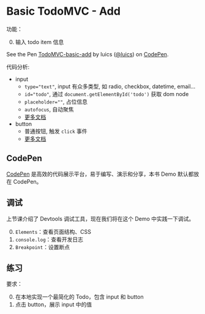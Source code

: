 # Basic TodoMVC - Add

功能：

0. 输入 todo item 信息

<p data-height="266" data-theme-id="0" data-slug-hash="wGRoXz" data-default-tab="js,result" data-user="luics" data-embed-version="2" class="codepen">See the Pen <a href="http://codepen.io/luics/pen/wGRoXz/">TodoMVC-basic-add</a> by luics (<a href="http://codepen.io/luics">@luics</a>) on <a href="http://codepen.io">CodePen</a>.</p>
<script async src="//assets.codepen.io/assets/embed/ei.js"></script>

代码分析:

* input
    * `type="text"`, input 有众多类型, 如 radio, checkbox, datetime, email...
    * `id="todo"`, 通过 `document.getElementById('todo')` 获取 dom node 
    * `placeholder=""`, 占位信息
    * `autofocus`, 自动聚焦
    * [更多文档](https://developer.mozilla.org/en-US/docs/Web/HTML/Element/input)  
* button
    * 普通按钮, 触发 `click` 事件
    * [更多文档](https://developer.mozilla.org/en-US/docs/Web/HTML/Element/button)  

## CodePen

[CodePen](https://codepen.io) 是高效的代码展示平台，易于编写、演示和分享，本书 Demo 默认都放在 CodePen。

## 调试

上节课介绍了 Devtools 调试工具，现在我们将在这个 Demo 中实践一下调试。

0. `Elements`：查看页面结构、CSS
0. `console.log`：查看开发日志
0. `Breakpoint`：设置断点

## 练习

要求：

0. 在本地实现一个最简化的 Todo，包含 input 和 button
0. 点击 button，展示 input 中的值

